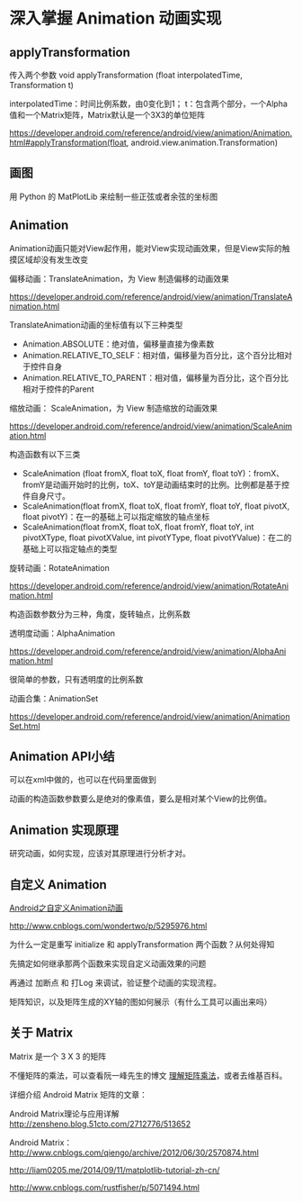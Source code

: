 # 深入掌握 Animation 动画实现

## applyTransformation

传入两个参数 void applyTransformation (float interpolatedTime, Transformation t)

interpolatedTime：时间比例系数，由0变化到1；
t：包含两个部分，一个Alpha值和一个Matrix矩阵，Matrix默认是一个3X3的单位矩阵

https://developer.android.com/reference/android/view/animation/Animation.html#applyTransformation(float, android.view.animation.Transformation)

## 画图

用 Python 的 MatPlotLib 来绘制一些正弦或者余弦的坐标图

## Animation

Animation动画只能对View起作用，能对View实现动画效果，但是View实际的触摸区域却没有发生改变

偏移动画：TranslateAnimation，为 View 制造偏移的动画效果

https://developer.android.com/reference/android/view/animation/TranslateAnimation.html

TranslateAnimation动画的坐标值有以下三种类型

- Animation.ABSOLUTE：绝对值，偏移量直接为像素数
- Animation.RELATIVE_TO_SELF：相对值，偏移量为百分比，这个百分比相对于控件自身
- Animation.RELATIVE_TO_PARENT：相对值，偏移量为百分比，这个百分比相对于控件的Parent

缩放动画： ScaleAnimation，为 View 制造缩放的动画效果

https://developer.android.com/reference/android/view/animation/ScaleAnimation.html

构造函数有以下三类

- ScaleAnimation (float fromX, float toX, float fromY, float toY)：fromX、fromY是动画开始时的比例，toX、toY是动画结束时的比例。比例都是基于控件自身尺寸。
- ScaleAnimation(float fromX, float toX, float fromY, float toY, float pivotX, float pivotY)：在一的基础上可以指定缩放的轴点坐标
- ScaleAnimation(float fromX, float toX, float fromY, float toY, int pivotXType, float pivotXValue, int pivotYType, float pivotYValue)：在二的基础上可以指定轴点的类型

旋转动画：RotateAnimation

https://developer.android.com/reference/android/view/animation/RotateAnimation.html

构造函数参数分为三种，角度，旋转轴点，比例系数

透明度动画：AlphaAnimation

https://developer.android.com/reference/android/view/animation/AlphaAnimation.html

很简单的参数，只有透明度的比例系数

动画合集：AnimationSet

https://developer.android.com/reference/android/view/animation/AnimationSet.html

## Animation API小结

可以在xml中做的，也可以在代码里面做到

动画的构造函数参数要么是绝对的像素值，要么是相对某个View的比例值。

## Animation 实现原理

研究动画，如何实现，应该对其原理进行分析才对。

## 自定义 Animation

[Android之自定义Animation动画](http://www.apkbus.com/blog-104974-52806.html)

http://www.cnblogs.com/wondertwo/p/5295976.html

为什么一定是重写 initialize 和 applyTransformation 两个函数？从何处得知

先搞定如何继承那两个函数来实现自定义动画效果的问题

再通过 加断点 和 打Log 来调试，验证整个动画的实现流程。

矩阵知识，以及矩阵生成的XY轴的图如何展示（有什么工具可以画出来吗）

## 关于 Matrix

Matrix 是一个 3 X 3 的矩阵

不懂矩阵的乘法，可以查看阮一峰先生的博文 [理解矩阵乘法](http://www.ruanyifeng.com/blog/2015/09/matrix-multiplication.html)，或者去维基百科。

详细介绍 Android Matrix 矩阵的文章：

Android Matrix理论与应用详解 http://zensheno.blog.51cto.com/2712776/513652

Android Matrix：http://www.cnblogs.com/qiengo/archive/2012/06/30/2570874.html


http://liam0205.me/2014/09/11/matplotlib-tutorial-zh-cn/

http://www.cnblogs.com/rustfisher/p/5071494.html

